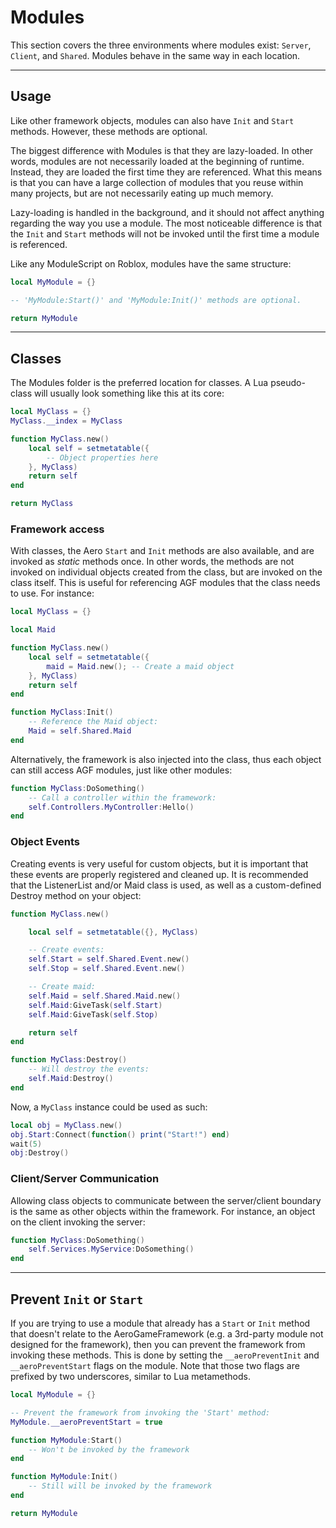 # Modules

This section covers the three environments where modules exist: `Server`, `Client`, and `Shared`. Modules behave in the same way in each location.

--------------------------

## Usage

Like other framework objects, modules can also have `Init` and `Start` methods. However, these methods are optional.

The biggest difference with Modules is that they are lazy-loaded. In other words, modules are not necessarily loaded at the beginning of runtime. Instead, they are loaded the first time they are referenced. What this means is that you can have a large collection of modules that you reuse within many projects, but are not necessarily eating up much memory.

Lazy-loading is handled in the background, and it should not affect anything regarding the way you use a module. The most noticeable difference is that the `Init` and `Start` methods will not be invoked until the first time a module is referenced.

Like any ModuleScript on Roblox, modules have the same structure:

```lua
local MyModule = {}

-- 'MyModule:Start()' and 'MyModule:Init()' methods are optional.

return MyModule
```

--------------------------

## Classes

The Modules folder is the preferred location for classes. A Lua pseudo-class will usually look something like this at its core:
```lua
local MyClass = {}
MyClass.__index = MyClass

function MyClass.new()
	local self = setmetatable({
		-- Object properties here
	}, MyClass)
	return self
end

return MyClass
```

### Framework access
With classes, the Aero `Start` and `Init` methods are also available, and are invoked as _static_ methods once. In other words, the methods are not invoked on individual objects created from the class, but are invoked on the class itself. This is useful for referencing AGF modules that the class needs to use. For instance:
```lua
local MyClass = {}

local Maid

function MyClass.new()
	local self = setmetatable({
		maid = Maid.new(); -- Create a maid object
	}, MyClass)
	return self
end

function MyClass:Init()
	-- Reference the Maid object:
	Maid = self.Shared.Maid
end
```

Alternatively, the framework is also injected into the class, thus each object can still access AGF modules, just like other modules:

```lua
function MyClass:DoSomething()
	-- Call a controller within the framework:
	self.Controllers.MyController:Hello()
end
```

### Object Events

Creating events is very useful for custom objects, but it is important that these events are properly registered and cleaned up. It is recommended that the ListenerList and/or Maid class is used, as well as a custom-defined Destroy method on your object:
```lua
function MyClass.new()

	local self = setmetatable({}, MyClass)

	-- Create events:
	self.Start = self.Shared.Event.new()
	self.Stop = self.Shared.Event.new()

	-- Create maid:
	self.Maid = self.Shared.Maid.new()
	self.Maid:GiveTask(self.Start)
	self.Maid:GiveTask(self.Stop)

	return self
end

function MyClass:Destroy()
	-- Will destroy the events:
	self.Maid:Destroy()
end
```

Now, a `MyClass` instance could be used as such:
```lua
local obj = MyClass.new()
obj.Start:Connect(function() print("Start!") end)
wait(5)
obj:Destroy()
```

### Client/Server Communication

Allowing class objects to communicate between the server/client boundary is the same as other objects within the framework. For instance, an object on the client invoking the server:
```lua
function MyClass:DoSomething()
	self.Services.MyService:DoSomething()
end
```

--------------------------

## Prevent `Init` or `Start`

If you are trying to use a module that already has a `Start` or `Init` method that doesn't relate to the AeroGameFramework (e.g. a 3rd-party module not designed for the framework), then you can prevent the framework from invoking these methods. This is done by setting the `__aeroPreventInit` and `__aeroPreventStart` flags on the module. Note that those two flags are prefixed by two underscores, similar to Lua metamethods.

```lua
local MyModule = {}

-- Prevent the framework from invoking the 'Start' method:
MyModule.__aeroPreventStart = true

function MyModule:Start()
	-- Won't be invoked by the framework
end

function MyModule:Init()
	-- Still will be invoked by the framework
end

return MyModule
```
